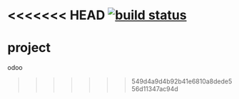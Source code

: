 <<<<<<< HEAD
[![build status](https://git.doohui.com/dooTechs/EASProxy/badges/master/build.svg)](https://git.doohui.com/dooTechs/EASProxy/commits/master)
=======
# project
odoo
>>>>>>> 549d4a9d4b92b41e6810a8dede556d11347ac94d
